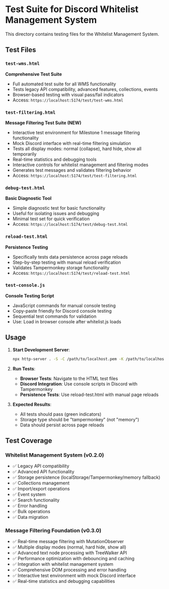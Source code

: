 # Test Suite for Discord Whitelist Management System

This directory contains testing files for the Whitelist Management System.

## Test Files

### `test-wms.html`
**Comprehensive Test Suite**
- Full automated test suite for all WMS functionality
- Tests legacy API compatibility, advanced features, collections, events
- Browser-based testing with visual pass/fail indicators
- Access: `https://localhost:5174/test/test-wms.html`

### `test-filtering.html`
**Message Filtering Test Suite (NEW)**
- Interactive test environment for Milestone 1 message filtering functionality
- Mock Discord interface with real-time filtering simulation
- Tests all display modes: normal (collapse), hard hide, show all temporarily
- Real-time statistics and debugging tools
- Interactive controls for whitelist management and filtering modes
- Generates test messages and validates filtering behavior
- Access: `https://localhost:5174/test/test-filtering.html`

### `debug-test.html`
**Basic Diagnostic Tool**
- Simple diagnostic test for basic functionality
- Useful for isolating issues and debugging
- Minimal test set for quick verification
- Access: `https://localhost:5174/test/debug-test.html`

### `reload-test.html`
**Persistence Testing**
- Specifically tests data persistence across page reloads
- Step-by-step testing with manual reload verification
- Validates Tampermonkey storage functionality
- Access: `https://localhost:5174/test/reload-test.html`

### `test-console.js`
**Console Testing Script**
- JavaScript commands for manual console testing
- Copy-paste friendly for Discord console testing
- Sequential test commands for validation
- Use: Load in browser console after whitelist.js loads

## Usage

1. **Start Development Server**:
   ```bash
   npx http-server . -S -C /path/to/localhost.pem -K /path/to/localhost-key.pem -p 5174
   ```

2. **Run Tests**:
   - **Browser Tests**: Navigate to the HTML test files
   - **Discord Integration**: Use console scripts in Discord with Tampermonkey
   - **Persistence Tests**: Use reload-test.html with manual page reloads

3. **Expected Results**:
   - All tests should pass (green indicators)
   - Storage type should be "tampermonkey" (not "memory")
   - Data should persist across page reloads

## Test Coverage

### Whitelist Management System (v0.2.0)
- ✅ Legacy API compatibility
- ✅ Advanced API functionality
- ✅ Storage persistence (localStorage/Tampermonkey/memory fallback)
- ✅ Collections management
- ✅ Import/export operations
- ✅ Event system
- ✅ Search functionality
- ✅ Error handling
- ✅ Bulk operations
- ✅ Data migration

### Message Filtering Foundation (v0.3.0)
- ✅ Real-time message filtering with MutationObserver
- ✅ Multiple display modes (normal, hard hide, show all)
- ✅ Advanced text node processing with TreeWalker API
- ✅ Performance optimization with debouncing and caching
- ✅ Integration with whitelist management system
- ✅ Comprehensive DOM processing and error handling
- ✅ Interactive test environment with mock Discord interface
- ✅ Real-time statistics and debugging capabilities